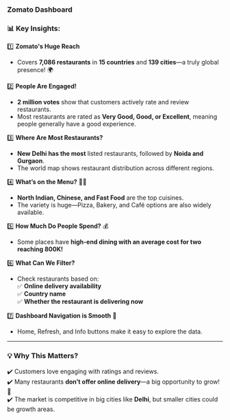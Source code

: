 ###  **Zomato Dashboard**  

### 📊 **Key Insights:**  

1️⃣ **Zomato's Huge Reach**  
   - Covers **7,086 restaurants** in **15 countries** and **139 cities**—a truly global presence! 🌍  

2️⃣ **People Are Engaged!**  
   - **2 million votes** show that customers actively rate and review restaurants.  
   - Most restaurants are rated as **Very Good, Good, or Excellent**, meaning people generally have a good experience.  

3️⃣ **Where Are Most Restaurants?**  
   - **New Delhi has the most** listed restaurants, followed by **Noida and Gurgaon**.  
   - The world map shows restaurant distribution across different regions.  

4️⃣ **What’s on the Menu?** 🍕🍜  
   - **North Indian, Chinese, and Fast Food** are the top cuisines.  
   - The variety is huge—Pizza, Bakery, and Café options are also widely available.  

5️⃣ **How Much Do People Spend?** 💰  
   - Some places have **high-end dining with an average cost for two reaching 800K!**  

6️⃣ **What Can We Filter?**  
   - Check restaurants based on:  
     ✅ **Online delivery availability**  
     ✅ **Country name**  
     ✅ **Whether the restaurant is delivering now**  

7️⃣ **Dashboard Navigation is Smooth** 🎯  
   - Home, Refresh, and Info buttons make it easy to explore the data.  

---

### 💡 **Why This Matters?**  
✔️ Customers love engaging with ratings and reviews.  
✔️ Many restaurants **don’t offer online delivery**—a big opportunity to grow! 🚀  
✔️ The market is competitive in big cities like **Delhi**, but smaller cities could be growth areas.  
